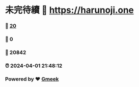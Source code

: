 # 未完待續 :link: https://harunoji.one 
### :page_facing_up: [20](https://harunoji.one/tag.html) 
### :speech_balloon: 0 
### :hibiscus: 20842 
### :alarm_clock: 2024-04-01 21:48:12 
### Powered by :heart: [Gmeek](https://github.com/Meekdai/Gmeek)
